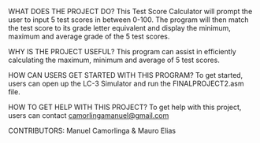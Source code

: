 WHAT DOES THE PROJECT DO?
This Test Score Calculator will prompt the user to input 5 test scores in between 0-100.
The program will then match the test score to its grade letter equivalent
and display the minimum, maximum and average grade of the 5 test scores.

WHY IS THE PROJECT USEFUL?
This program can assist in efficiently calculating the maximum, minimum and average of 5 test scores.

HOW CAN USERS GET STARTED WITH THIS PROGRAM?
To get started, users can open up the LC-3 Simulator and run the FINALPROJECT2.asm file.

HOW TO GET HELP WITH THIS PROJECT?
To get help with this project, users can contact camorlingamanuel@gmail.com

CONTRIBUTORS:
Manuel Camorlinga & Mauro Elias
